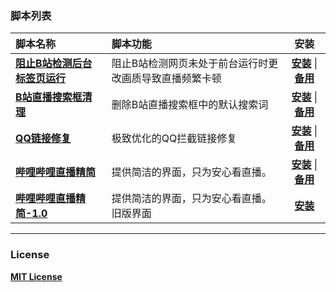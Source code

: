 ### 脚本列表
| 脚本名称 | 脚本功能 | 安装 |
| :---- | :---- | :----: |
| **[阻止B站检测后台标签页运行](https://github.com/QingFengM/Scripts/blob/main/%E9%98%BB%E6%AD%A2B%E7%AB%99%E6%A3%80%E6%B5%8B%E5%90%8E%E5%8F%B0%E6%A0%87%E7%AD%BE%E9%A1%B5%E8%BF%90%E8%A1%8C.user.js)** | 阻止B站检测网页未处于前台运行时更改画质导致直播频繁卡顿 | **[安装](https://github.com/QingFengM/Scripts/raw/refs/heads/main/%E9%98%BB%E6%AD%A2B%E7%AB%99%E6%A3%80%E6%B5%8B%E5%90%8E%E5%8F%B0%E6%A0%87%E7%AD%BE%E9%A1%B5%E8%BF%90%E8%A1%8C.user.js)** \| **[备用](https://greasyfork.org/zh-CN/scripts/531710)** |
| **[B站直播搜索框清理](https://github.com/QingFengM/Scripts/blob/main/B%E7%AB%99%E7%9B%B4%E6%92%AD%E6%90%9C%E7%B4%A2%E6%A1%86%E6%B8%85%E7%90%86.user.js)** | 删除B站直播搜索框中的默认搜索词 | **[安装](https://github.com/QingFengM/Scripts/raw/refs/heads/main/B%E7%AB%99%E7%9B%B4%E6%92%AD%E6%90%9C%E7%B4%A2%E6%A1%86%E6%B8%85%E7%90%86.user.js)** \| **[备用](https://greasyfork.org/zh-CN/scripts/534528)** |
| **[QQ链接修复](https://github.com/QingFengM/Scripts/blob/main/QQ%E9%93%BE%E6%8E%A5%E4%BF%AE%E5%A4%8D.user.js)** | 极致优化的QQ拦截链接修复 | **[安装](https://github.com/QingFengM/Scripts/raw/refs/heads/main/QQ%E9%93%BE%E6%8E%A5%E4%BF%AE%E5%A4%8D.user.js)** \| **[备用](https://greasyfork.org/zh-CN/scripts/534529)** |
| **[哔哩哔哩直播精简](https://github.com/QingFengM/Scripts/blob/main/%E5%93%94%E5%93%A9%E5%93%94%E5%93%A9%E7%9B%B4%E6%92%AD%E7%B2%BE%E7%AE%80.user.js)** | 提供简洁的界面，只为安心看直播。 | **[安装](https://github.com/QingFengM/Scripts/raw/refs/heads/main/%E5%93%94%E5%93%A9%E5%93%94%E5%93%A9%E7%9B%B4%E6%92%AD%E7%B2%BE%E7%AE%80.user.js)** \| **[备用](https://greasyfork.org/zh-CN/scripts/503727)** |
| **[哔哩哔哩直播精简-1.0](https://github.com/QingFengM/Scripts/blob/main/%E5%93%94%E5%93%A9%E5%93%94%E5%93%A9%E7%9B%B4%E6%92%AD%E7%B2%BE%E7%AE%80-1.0.user.js)** | 提供简洁的界面，只为安心看直播。旧版界面 | **[安装](https://github.com/QingFengM/Scripts/raw/refs/heads/main/%E5%93%94%E5%93%A9%E5%93%94%E5%93%A9%E7%9B%B4%E6%92%AD%E7%B2%BE%E7%AE%80-1.0.user.js)** |
****
### License
**[MIT License](https://github.com/XIU2/UserScript/edit/master/README.md)**
